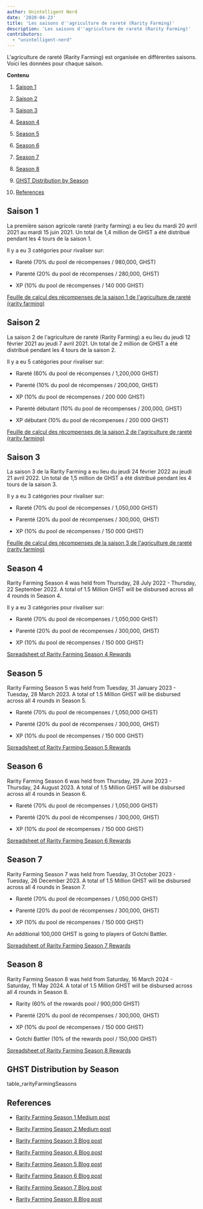 ```yaml
---
author: Unintelligent Nerd
date: '2020-04-23'
title: 'Les saisons d''agriculture de rareté (Rarity Farming)'
description: 'Les saisons d''agriculture de rareté (Rarity Farming)'
contributors:
  - "unintelligent-nerd"
---
```


L'agriculture de rareté (Rarity Farming) est organisée en différentes saisons. Voici les données pour chaque saison.

<div class="contentsBox">

**Contenu**

<ol>
<li><a href=#season-1>Saison 1</a></p>
<li><a href=#season-2>Saison 2</a></p>
<li><a href=#season-3>Saison 3</a></p>
<li><a href=#season-4>Season 4</a></p>
<li><a href=#season-5>Season 5</a></p>
<li><a href=#season-6>Season 6</a></p>
<li><a href=#season-7>Season 7</a></p>
<li><a href=#season-8>Season 8</a></p>
<li><a href=#ghst-distribution-by-season>GHST Distribution by Season</a></p>
<li><a href=#references>References</a></p>
</ol>

</div>

## Saison 1

La première saison agricole rareté (rarity farming) a eu lieu du mardi 20 avril 2021 au mardi 15 juin 2021. Un total de 1,4 million de GHST a été distribué pendant les 4 tours de la saison 1.

Il y a eu 3 catégories pour rivaliser sur:

* Rareté (70% du pool de récompenses / 980,000, GHST)

* Parenté (20% du pool de récompenses / 280,000, GHST)

* XP (10% du pool de récompenses / 140 000 GHST)

[Feuille de calcul des récompenses de la saison 1 de l'agriculture de rareté (rarity farming)](https://docs.google.com/spreadsheets/d/1Q8vvu38B5cgs2zor8GmkBNHOT9ZZ6i1OBe8JvNlHSFI/)

## Saison 2

La saison 2 de l'agriculture de rareté (Rarity Farming) a eu lieu du jeudi 12 février 2021 au jeudi 7 avril 2021. Un total de 2 million de GHST a été distribué pendant les 4 tours de la saison 2.

Il y a eu 5 catégories pour rivaliser sur:

* Rareté (60% du pool de récompenses / 1,200,000 GHST)

* Parenté (10% du pool de récompenses / 200,000, GHST)

* XP (10% du pool de récompenses / 200 000 GHST)

* Parenté débutant (10% du pool de récompenses / 200,000, GHST)

* XP débutant (10% du pool de récompenses / 200 000 GHST)

[Feuille de calcul des récompenses de la saison 2 de l'agriculture de rareté (rarity farming)](https://docs.google.com/spreadsheets/d/1H5MmCmMxTGlbae3FT-v-w7T5XH6pN7y9trAFlb4lxbQ/)

## Saison 3

La saison 3 de la Rarity Farming a eu lieu du jeudi 24 février 2022 au jeudi 21 avril 2022. Un total de 1,5 million de GHST a été distribué pendant les 4 tours de la saison 3.

Il y a eu 3 catégories pour rivaliser sur:

* Rareté (70% du pool de récompenses / 1,050,000 GHST)

* Parenté (20% du pool de récompenses / 300,000, GHST)

* XP (10% du pool de récompenses / 150 000 GHST)

[Feuille de calcul des récompenses de la saison 3 de l'agriculture de rareté (rarity farming)](https://docs.google.com/spreadsheets/d/1jH6IEJ7Xu_YvblgEPX9UpT-phLelJ5XsmknkaxQOg7A/)

## Season 4

Rarity Farming Season 4 was held from Thursday, 28 July 2022 - Thursday, 22 September 2022. A total of 1.5 Million GHST will be disbursed across all 4 rounds in Season 4.

Il y a eu 3 catégories pour rivaliser sur:

* Rareté (70% du pool de récompenses / 1,050,000 GHST)

* Parenté (20% du pool de récompenses / 300,000, GHST)

* XP (10% du pool de récompenses / 150 000 GHST)

[Spreadsheet of Rarity Farming Season 4 Rewards](https://docs.google.com/spreadsheets/d/1VWmd-DD_L45nBOCxIhtGvnBK_JnbmUNqWFRAPl-KwjU/)

## Season 5

Rarity Farming Season 5 was held from Tuesday, 31 January 2023 - Tuesday, 28 March 2023. A total of 1.5 Million GHST will be disbursed across all 4 rounds in Season 5.

* Rareté (70% du pool de récompenses / 1,050,000 GHST)

* Parenté (20% du pool de récompenses / 300,000, GHST)

* XP (10% du pool de récompenses / 150 000 GHST)

[Spreadsheet of Rarity Farming Season 5 Rewards](https://docs.google.com/spreadsheets/d/1_7YoQgarJWauRb1KAkU3rIi9QMCrG3Zy4VI9vv7qyCA/)

## Season 6

Rarity Farming Season 6 was held from Thursday, 29 June 2023 - Thursday, 24 August 2023. A total of 1.5 Million GHST will be disbursed across all 4 rounds in Season 6.

* Rareté (70% du pool de récompenses / 1,050,000 GHST)

* Parenté (20% du pool de récompenses / 300,000, GHST)

* XP (10% du pool de récompenses / 150 000 GHST)

[Spreadsheet of Rarity Farming Season 6 Rewards](https://docs.google.com/spreadsheets/d/1BkAhzkgkcDNVJKQ7bDL3etpjDjB7ml8iJuMzC1A-KlU/)

## Season 7

Rarity Farming Season 7 was held from Tuesday, 31 October 2023 - Tuesday, 26 December 2023. A total of 1.5 Million GHST will be disbursed across all 4 rounds in Season 7.

* Rareté (70% du pool de récompenses / 1,050,000 GHST)

* Parenté (20% du pool de récompenses / 300,000, GHST)

* XP (10% du pool de récompenses / 150 000 GHST)

An additional 100,000 GHST is going to players of Gotchi Battler.

[Spreadsheet of Rarity Farming Season 7 Rewards](https://docs.google.com/spreadsheets/d/1TncwLzWN2HMwEzpAHXNBvTSkWX3kBGXXzpOd2hpb8Ow/)



## Season 8

Rarity Farming Season 8 was held from Saturday, 16 March 2024 - Saturday, 11 May 2024. A total of 1.5 Million GHST will be disbursed across all 4 rounds in Season 8.

* Rarity (60% of the rewards pool / 900,000 GHST)

* Parenté (20% du pool de récompenses / 300,000, GHST)

* XP (10% du pool de récompenses / 150 000 GHST)

* Gotchi Battler (10% of the rewards pool / 150,000 GHST)

[Spreadsheet of Rarity Farming Season 8 Rewards](https://docs.google.com/spreadsheets/d/1JXUbhiGBvj69cHMxkDiRcLvdeyHAZdcZVYpFmcIpPls/)

## GHST Distribution by Season

table_rarityFarmingSeasons

## References

* [Rarity Farming Season 1 Medium post](https://aavegotchi.medium.com/aavegotchi-rarity-farming-season-1-rewards-finalized-2db81e9f66e8)

* [Rarity Farming Season 2 Medium post](https://aavegotchi.medium.com/rarity-farming-season-2-is-coming-dates-announced-7047896eb3ab)

* [Rarity Farming Season 3 Blog post](https://blog.aavegotchi.com/aavegotchi-rarity-farming-season-3-is-coming/)

* [Rarity Farming Season 4 Blog post](https://blog.aavegotchi.com/aavegotchi-rarity-farming-season-4-is-comng/)

* [Rarity Farming Season 5 Blog post](https://blog.aavegotchi.com/aavegotchi-rarity-farming-season-5-is-coming/)

* [Rarity Farming Season 6 Blog post](https://blog.aavegotchi.com/announcing-aavegotchi-rarity-farming-season-6/)

* [Rarity Farming Season 7 Blog post](https://blog.aavegotchi.com/farming-frenzy-announcing-a-new-season-of-rarity-farming/)

* [Rarity Farming Season 8 Blog post](https://blog.aavegotchi.com/rarity-farming-season-8/)